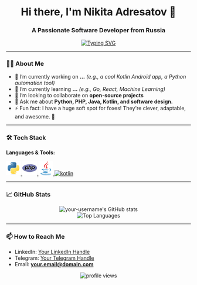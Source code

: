 <h1 align="center">Hi there, I'm Nikita Adresatov 👋</h1>
<h3 align="center">A Passionate Software Developer from Russia</h3>

<p align="center">
  <a href="https://git.io/typing-svg"><img src="https://readme-typing-svg.demolab.com?font=Fira+Code&pause=1000&color=FF7A00&center=true&vCenter=true&width=435&lines=Python+Enthusiast;PHP+Developer;Java+%26+Kotlin+Coder;Open-Source+Lover;Fox+Admirer+🦊" alt="Typing SVG" /></a>
</p>

---

### 🧑‍💻 About Me

- 🔭 I’m currently working on **...** *(e.g., a cool Kotlin Android app, a Python automation tool)*
- 🌱 I’m currently learning **...** *(e.g., Go, React, Machine Learning)*
- 👯 I’m looking to collaborate on **open-source projects**
- 💬 Ask me about **Python, PHP, Java, Kotlin, and software design.**
- ⚡ Fun fact: I have a huge soft spot for foxes! They're clever, adaptable, and awesome. 🦊

---

### 🛠️ Tech Stack

**Languages & Tools:**

<p align="left">
  
  <!-- Python -->
  <a href="https://www.python.org" target="_blank" rel="noreferrer">
    <img src="https://raw.githubusercontent.com/devicons/devicon/master/icons/python/python-original.svg" alt="python" width="40" height="40"/>
  </a>
  
  <!-- PHP -->
  <a href="https://www.php.net" target="_blank" rel="noreferrer">
    <img src="https://raw.githubusercontent.com/devicons/devicon/master/icons/php/php-original.svg" alt="php" width="40" height="40"/>
  </a>
  
  <!-- Java -->
  <a href="https://www.java.com" target="_blank" rel="noreferrer">
    <img src="https://raw.githubusercontent.com/devicons/devicon/master/icons/java/java-original.svg" alt="java" width="40" height="40"/>
  </a>
  
  <!-- Kotlin -->
  <a href="https://kotlinlang.org" target="_blank" rel="noreferrer">
    <img src="https://www.vectorlogo.zone/logos/kotlinlang/kotlinlang-icon.svg" alt="kotlin" width="40" height="40"/>
  </a>
  
  <!-- Add more icons for frameworks/databases you use, e.g.: -->
  <!--
  <a href="https://www.docker.com/" target="_blank" rel="noreferrer">
    <img src="https://raw.githubusercontent.com/devicons/devicon/master/icons/docker/docker-original-wordmark.svg" alt="docker" width="40" height="40"/>
  </a>
  <a href="https://www.mysql.com/" target="_blank" rel="noreferrer">
    <img src="https://raw.githubusercontent.com/devicons/devicon/master/icons/mysql/mysql-original-wordmark.svg" alt="mysql" width="40" height="40"/>
  </a>
  <a href="https://git-scm.com/" target="_blank" rel="noreferrer">
    <img src="https://www.vectorlogo.zone/logos/git-scm/git-scm-icon.svg" alt="git" width="40" height="40"/>
  </a>
  -->
  
</p>

---

### 📈 GitHub Stats

<p align="center">
  <img src="https://github-readme-stats.vercel.app/api?username=your-username&show_icons=true&theme=radical&hide_border=true" alt="your-username's GitHub stats" />
  <br/>
  <img src="https://github-readme-stats.vercel.app/api/top-langs/?username=your-username&layout=compact&theme=radical&hide_border=true" alt="Top Languages" />
</p>

---

### 📫 How to Reach Me

- LinkedIn: [Your LinkedIn Handle](https://linkedin.com/in/your-profile)
- Telegram: [Your Telegram Handle](https://t.me/your_handle)
- Email: **your.email@domain.com**

<p align="center">
   <img src="https://komarev.com/ghpvc/?username=your-username&label=Profile%20Views&color=0e75b6&style=flat" alt="profile views" />
</p>
